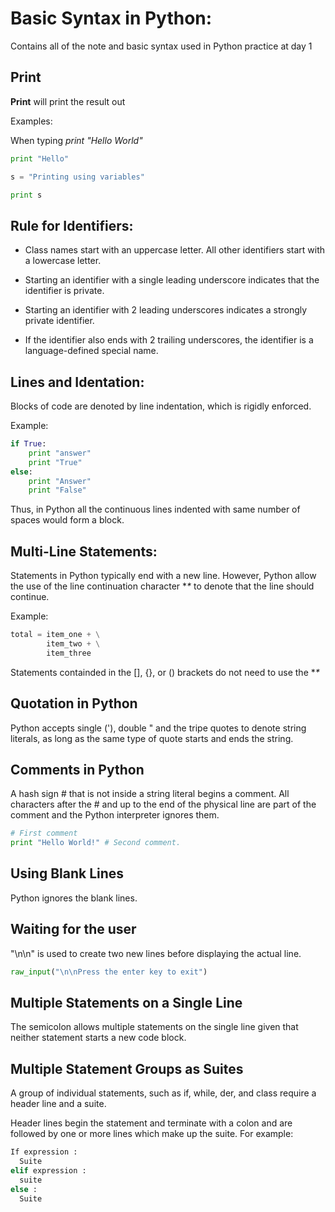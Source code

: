 # Basic Syntax in Python:
Contains all of the note and basic syntax used in Python practice at day 1

## Print

**Print** will print the result out

Examples:

When typing _print "Hello World"_

```Python
print "Hello"

s = "Printing using variables"

print s
```

## Rule for Identifiers:

- Class names start with an uppercase letter. All other identifiers start with a lowercase letter.

- Starting an identifier with a single leading underscore indicates that the identifier is private.

- Starting an identifier with 2 leading underscores indicates a strongly private identifier.

- If the identifier also ends with 2 trailing underscores, the identifier is a language-defined special name.

## Lines and Identation:

Blocks of code are denoted by line indentation, which is rigidly enforced.

Example:

```Python
if True:
    print "answer"
    print "True"
else:
    print "Answer"
    print "False"
```
Thus, in Python all the continuous lines indented with same number of spaces would form a block.

## Multi-Line Statements:

Statements in Python typically end with a new line. However, Python allow the use of the line continuation character  **\** to denote that the line should continue.

Example:

```Python
total = item_one + \
        item_two + \
        item_three
```

Statements containded in the [], {}, or () brackets do not need to use the **\**

## Quotation in Python

Python accepts single ('), double " and the tripe quotes to denote string literals, as long as the same type of quote starts and ends the string.

## Comments in Python

A hash sign # that is not inside a string literal begins a comment. All characters after the # and up to the end of the physical line are part of the comment and the Python interpreter ignores them.

```Python
# First comment       
print "Hello World!" # Second comment.
```

## Using Blank Lines

Python ignores the blank lines.

## Waiting for the user

"\n\n" is used to create two new lines before displaying the actual line.

```Python
raw_input("\n\nPress the enter key to exit")
```

## Multiple Statements on a Single Line

The semicolon allows multiple statements on the single line given that neither statement starts a new code block.

## Multiple Statement Groups as Suites

A group of individual statements, such as if, while, der, and class require a header line and a suite.

Header lines begin the statement and terminate with a colon and are followed by one or more lines which make up the suite. For example:

```Python
If expression :
  Suite
elif expression :
  suite
else :
  Suite
```
